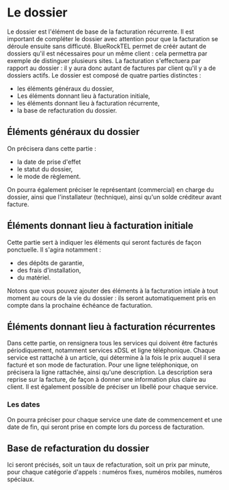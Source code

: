 # Le dossier

Le dossier est l'élément de base de la facturation récurrente. Il est important de compléter le dossier avec attention pour que la facturation se déroule ensuite sans difficuté.
BlueRockTEL permet de créér autant de dossiers qu'il est nécessaires pour un même client : cela permettra par exemple de distinguer plusieurs sites. La facturation s'effectuera par rapport au dossier : il y aura donc autant de factures par client qu'il y a de dossiers actifs.
Le dossier est composé de quatre parties distinctes :
* les éléments généraux du dossier,
* Les éléments donnant lieu à facturation initiale,
* les éléments donnant lieu à facturation récurrente, 
* la base de refacturation du dossier.

## Éléments généraux du dossier
On précisera dans cette partie : 
* la date de prise d'effet
* le statut du dossier,
* le mode de règlement.

On pourra également préciser le représentant (commercial) en charge du dossier, ainsi que l'installateur (technique), ainsi qu'un solde créditeur avant facture.
## Éléments donnant lieu à facturation initiale
Cette partie sert à indiquer les éléments qui seront facturés de façon ponctuelle. Il s'agira notamment :
* des dépôts de garantie,
* des frais d'installation,
* du matériel.

Notons que vous pouvez ajouter des éléments à la facturation intiale à tout moment au cours de la vie du dossier : ils seront automatiquement pris en compte dans la prochaine échéance de facturation.
## Éléments donnant lieu à facturation récurrentes
Dans cette partie, on rensignera tous les services qui doivent être facturés périodiquement, notamment services xDSL et ligne téléphonique.
Chaque service est rattaché à un article, qui détermine à la fois le prix auquel il sera facturé et son mode de facturation. Pour une ligne teléphonique, on précisera la ligne rattachée, ainsi qu'une description. La description sera reprise sur la facture, de façon à donner une information plus claire au client. Il est également possible de préciser un libellé pour chaque service.
### Les dates
On pourra préciser pour chaque service une date de commencement et une date de fin, qui seront prise en compte lors du porcess de facturation.
## Base de refacturation du dossier
Ici seront précisés, soit un taux de refacturation, soit un prix par minute, pour chaque catégorie d'appels : numéros fixes, numéros mobiles, numéros spéciaux.

